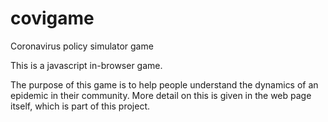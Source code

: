 # covigame
Coronavirus policy simulator game

This is a javascript in-browser game.

The purpose of this game is to help people understand the dynamics of an epidemic in their community.
More detail on this is given in the web page itself, which is part of this project.
